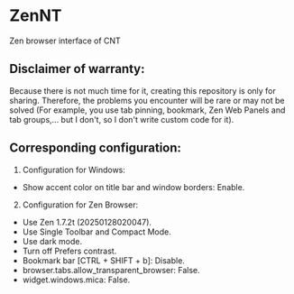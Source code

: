 # ZenNT  
Zen browser interface of CNT

## Disclaimer of warranty:  
Because there is not much time for it, creating this repository is only for sharing. Therefore, the problems you encounter will be rare or may not be solved (For example, you use tab pinning, bookmark, Zen Web Panels and tab groups,... but I don't, so I don't write custom code for it).

## Corresponding configuration:  
1. Configuration for Windows:
 * Show accent color on title bar and window borders: Enable.
2. Configuration for Zen Browser:
 * Use Zen 1.7.2t (20250128020047).
 * Use Single Toolbar and Compact Mode.
 * Use dark mode.
 * Turn off Prefers contrast.
 * Bookmark bar [CTRL + SHIFT + b]: Disable.
 * browser.tabs.allow_transparent_browser: False.
 * widget.windows.mica: False.
